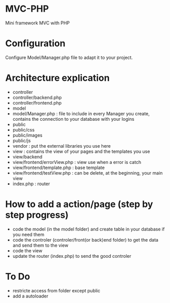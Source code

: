 # MVC-PHP
 Mini framework MVC with PHP

# Configuration
Configure Model/Manager.php file to adapt it to your project.

# Architecture explication
- controller
- controller/backend.php
- controller/frontend.php
- model
- model/Manager.php : file to include in every Manager you create, contains the connection to your database with your logins
- public
- public/css
- public/images
- public/js
- vendor : put the external libraries you use here
- view : contains the view of your pages and the templates you use
- view/backend
- view/frontend/errorView.php : view use when a error is catch
- view/frontend/template.php : base template
- view/frontend/testView.php : can be delete, at the beginning, your main view
- index.php : router

# How to add a action/page (step by step progress)
- code the model (in the model folder) and create table in your database if you need them
- code the controler (controler/front(or back)end folder) to get the data and send them to the view
- code the view
- update the router (index.php) to send the good controler

# To Do
- restricte access from folder except public
- add a autoloader
